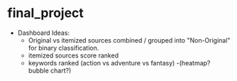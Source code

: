 # final_project

* Dashboard Ideas:
  - Original vs itemized sources combined / grouped into "Non-Original" for binary classification. 
  - itemized sources score ranked
  - keywords ranked (action vs adventure vs fantasy)
    -(heatmap? bubble chart?)
  